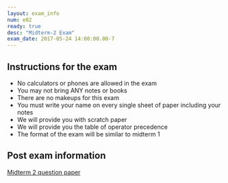 ```yaml
---
layout: exam_info
num: e02
ready: true
desc: "Midterm-2 Exam"
exam_date: 2017-05-24 14:00:00.00-7
---
```


## Instructions for the exam 


* No calculators or phones are allowed in the exam 
* You may not bring ANY notes or books 
* There are no makeups for this exam 
* You must write your name on every single sheet of paper including your notes
* We will provide you with scratch paper
* We will provide you the table of operator precedence
* The format of the exam will be similar to midterm 1


## Post exam information 
[Midterm 2 question paper](https://docs.google.com/document/d/1n-GmxPCawnRdMLgRJlKi1PjdZM2MaQyZRpRiNzBYCBs/edit?usp=sharing)
